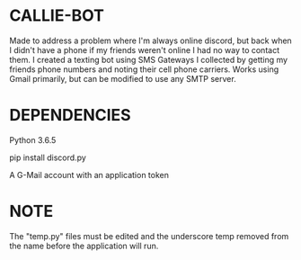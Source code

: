 CALLIE-BOT
=============
Made to address a problem where I'm always online discord, but back when I didn't have a phone if my friends weren't online I had no way to contact them. I created a texting bot using SMS Gateways I collected by getting my friends phone numbers and noting their cell phone carriers.
Works using Gmail primarily, but can be modified to use any SMTP server. 

DEPENDENCIES
=============
Python 3.6.5

pip install discord.py

A G-Mail account with an application token

NOTE
=============
The "temp.py" files must be edited and the underscore temp removed from the
name before the application will run.
